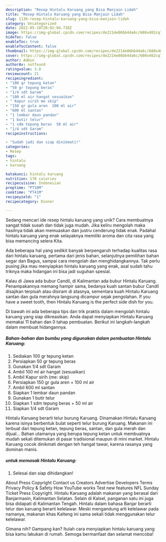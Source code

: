 ```yaml
---
description: "Resep Hintalu Karuang yang Bisa Manjain Lidah"
title: "Resep Hintalu Karuang yang Bisa Manjain Lidah"
slug: 1136-resep-hintalu-karuang-yang-bisa-manjain-lidah
category: Uncategorized
date: 2022-05-18T20:02:04.738Z
image: https://img-global.cpcdn.com/recipes/de2214e86bb44a6c/680x482cq70/hintalu-karuang-foto-resep-utama.jpg
hideToc: false
enableToc: true
enableTocContent: false
thumbnail: https://img-global.cpcdn.com/recipes/de2214e86bb44a6c/680x482cq70/hintalu-karuang-foto-resep-utama.jpg
cover: https://img-global.cpcdn.com/recipes/de2214e86bb44a6c/680x482cq70/hintalu-karuang-foto-resep-utama.jpg
author: Admin
authorAv: notfound
ratingvalue: 3.8
reviewcount: 21
recipeingredient:
- "100 gr tepung ketan"
- "50 gr tepung beras"
- "1/4 sdt Garam"
- "100 ml air hangat sesuaikan"
- " Kapur sirih me skip"
- "150 gr gula aren  100 ml air"
- "600 ml santan"
- "1 lembar daun pandan"
- "1 butir telur"
- "1 sdm tepung beras  50 ml air"
- "1/4 sdt Garam"
recipeinstructions:

- "Sudah jadi dan siap dinikmati!"
categories:
- Resep
tags:
- hintalu
- karuang

katakunci: hintalu karuang 
nutrition: 178 calories
recipecuisine: Indonesian
preptime: "PT10M"
cooktime: "PT41M"
recipeyield: "1"
recipecategory: Dinner

---
```





Sedang mencari ide resep hintalu karuang yang unik? Cara membuatnya sangat tidak susah dan tidak juga mudah. Jika keliru mengolah maka hasilnya tidak akan memuaskan dan justru cenderung tidak enak. Padahal hintalu karuang yang enak selayaknya memiliki aroma dan cita rasa yang bisa memancing selera Kita.





Ada beberapa hal yang sedikit banyak berpengaruh terhadap kualitas rasa dari hintalu karuang, pertama dari jenis bahan, selanjutnya pemilihan bahan segar dan Bagus, sampai cara mengolah dan menghidangkannya. Tak perlu pusing jika mau menyiapkan hintalu karuang yang enak,      asal sudah tahu triknya maka hidangan ini bisa jadi suguhan spesial.














Kalau di Jawa ada bubur Candil, di Kalimantan ada bubur Hintalu Karuang. Penampakannya memang hampir sama, bedanya kuah santan bubur Candil disajikan terpisah atau disiram di atasnya, sementara kuah Hintalu Karuang santan dan gula merahnya langsung dicampur sejak pengolahan. If you have a sweet tooth, then Hintalu Karuang is the perfect side dish for you.






Di bawah ini ada beberapa tips dan trik praktis dalam mengolah hintalu karuang yang siap dikreasikan. Anda dapat menyiapkan Hintalu Karuang memakai 11 bahan dan 0 tahap pembuatan. Berikut ini langkah-langkah dalam membuat hidangannya.

<!--inarticleads1-->

##### Bahan-bahan dan bumbu yang digunakan dalam pembuatan Hintalu Karuang:

1. Sediakan 100 gr tepung ketan
1. Persiapkan 50 gr tepung beras
1. Gunakan 1/4 sdt Garam
1. Ambil 100 ml air hangat (sesuaikan)
1. Ambil  Kapur sirih (me: skip)
1. Persiapkan 150 gr gula aren + 100 ml air
1. Ambil 600 ml santan
1. Siapkan 1 lembar daun pandan
1. Gunakan 1 butir telur
1. Siapkan 1 sdm tepung beras + 50 ml air
1. Siapkan 1/4 sdt Garam


Hintalu Karuang berarti telur burung Karuang. Dinamakan Hintalu Karuang karena isinya berbentuk bulat seperti telur burung Karuang. Makanan ini terbuat dari tepung ketan, tepung beras, santan, dan gula merah dan dijual… Bahan utamanya yang berupa tepung ketan untuk membuatnya mudah sekali ditemukan di pasar tradisional maupun di mini market. Hintalu Karuang cocok dinikmati dengan teh hangat tawar, karena rasanya yang dominan manis. 

<!--inarticleads2-->

#####  untuk memasak Hintalu Karuang:


1. Selesai dan siap dihidangkan!

About Press Copyright Contact us Creators Advertise Developers Terms Privacy Policy &amp; Safety How YouTube works Test new features NFL Sunday Ticket Press Copyright. Hintalu Karuang adalah makanan yang berasal dari Banjarmasin, Kalimantan Selatan. Selain di Kalsel, panganan satu ini juga bisa didapati di Kalimantan Tengah. Hintalu dalam bahasa Banjar berarti telur dan karuang berarti kelelawar. Meski mengandung arti kelelawar pada namanya, makanan khas Kalteng ini sama sekali tidak menggunakan telur kelelawar. 

Gimana nih? Gampang kan? Itulah cara menyiapkan hintalu karuang yang bisa kamu lakukan di rumah. Semoga bermanfaat dan selamat mencoba!
